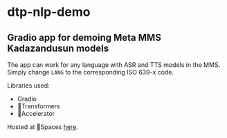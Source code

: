 # dtp-nlp-demo
## Gradio app for demoing Meta MMS Kadazandusun models

The app can work for any language with ASR and TTS models in the MMS. Simply change ```LANG``` to the corresponding ISO 639-x code.

Libraries used:
* Gradio
* 🤗Transformers
* 🤗Accelerator

Hosted at 🤗Spaces [here](https://huggingface.co/spaces/anderbogia/dtp-asr-demo-v2).
